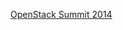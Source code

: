 

[OpenStack Summit 2014](https://www.youtube.com/watch?list=UUQ74G2gKXdpwZkXEsclzcrA&awesm=awe.sm_iKVqq&v=mNg2-tOFsGQ)


